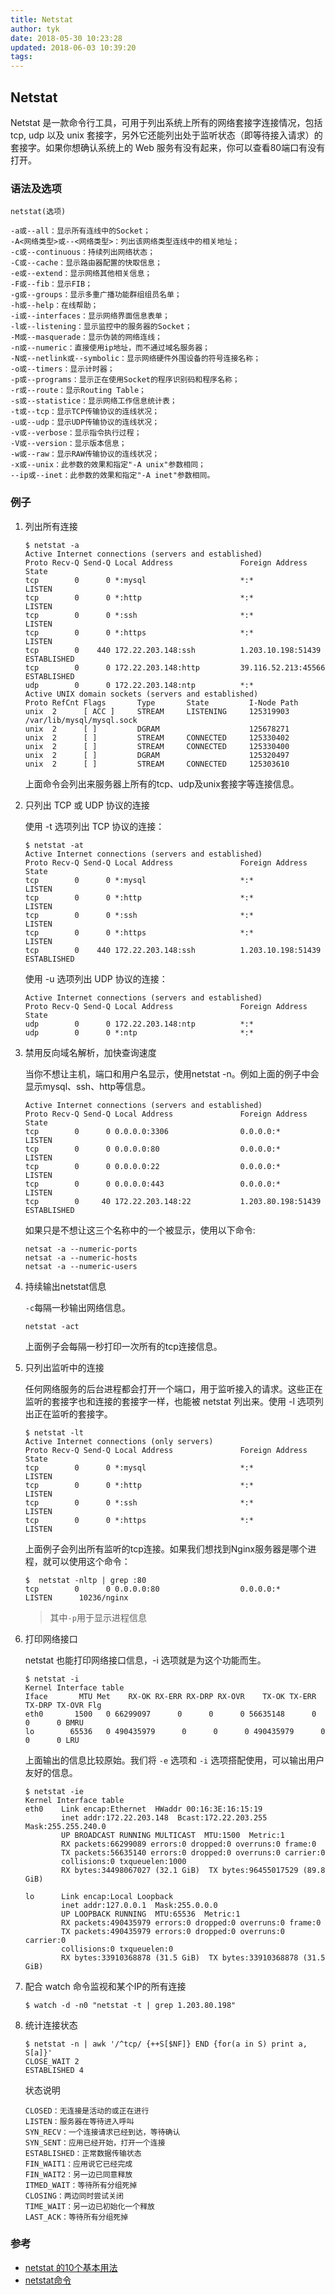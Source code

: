 ```yaml
---
title: Netstat
author: tyk
date: 2018-05-30 10:23:28
updated: 2018-06-03 10:39:20
tags:
---
```


## Netstat

Netstat 是一款命令行工具，可用于列出系统上所有的网络套接字连接情况，包括 tcp, udp 以及 unix 套接字，另外它还能列出处于监听状态（即等待接入请求）的套接字。如果你想确认系统上的 Web 服务有没有起来，你可以查看80端口有没有打开。

### 语法及选项
```
netstat(选项)
```

```
-a或--all：显示所有连线中的Socket；
-A<网络类型>或--<网络类型>：列出该网络类型连线中的相关地址；
-c或--continuous：持续列出网络状态；
-C或--cache：显示路由器配置的快取信息；
-e或--extend：显示网络其他相关信息；
-F或--fib：显示FIB；
-g或--groups：显示多重广播功能群组组员名单；
-h或--help：在线帮助；
-i或--interfaces：显示网络界面信息表单；
-l或--listening：显示监控中的服务器的Socket；
-M或--masquerade：显示伪装的网络连线；
-n或--numeric：直接使用ip地址，而不通过域名服务器；
-N或--netlink或--symbolic：显示网络硬件外围设备的符号连接名称；
-o或--timers：显示计时器；
-p或--programs：显示正在使用Socket的程序识别码和程序名称；
-r或--route：显示Routing Table；
-s或--statistice：显示网络工作信息统计表；
-t或--tcp：显示TCP传输协议的连线状况；
-u或--udp：显示UDP传输协议的连线状况；
-v或--verbose：显示指令执行过程；
-V或--version：显示版本信息；
-w或--raw：显示RAW传输协议的连线状况；
-x或--unix：此参数的效果和指定"-A unix"参数相同；
--ip或--inet：此参数的效果和指定"-A inet"参数相同。
```

### 例子
1. 列出所有连接

    ``` shell 
    $ netstat -a 
    Active Internet connections (servers and established)
    Proto Recv-Q Send-Q Local Address               Foreign Address             State      
    tcp        0      0 *:mysql                     *:*                         LISTEN      
    tcp        0      0 *:http                      *:*                         LISTEN      
    tcp        0      0 *:ssh                       *:*                         LISTEN      
    tcp        0      0 *:https                     *:*                         LISTEN      
    tcp        0    440 172.22.203.148:ssh          1.203.10.198:51439          ESTABLISHED 
    tcp        0      0 172.22.203.148:http         39.116.52.213:45566         ESTABLISHED 
    udp        0      0 172.22.203.148:ntp          *:*                                     
    Active UNIX domain sockets (servers and established)
    Proto RefCnt Flags       Type       State         I-Node Path
    unix  2      [ ACC ]     STREAM     LISTENING     125319903 /var/lib/mysql/mysql.sock
    unix  2      [ ]         DGRAM                    125678271 
    unix  2      [ ]         STREAM     CONNECTED     125330402 
    unix  2      [ ]         STREAM     CONNECTED     125330400 
    unix  2      [ ]         DGRAM                    125320497 
    unix  2      [ ]         STREAM     CONNECTED     125303610 
    ```
    上面命令会列出来服务器上所有的tcp、udp及unix套接字等连接信息。

2. 只列出 TCP 或 UDP 协议的连接

    使用 -t 选项列出 TCP 协议的连接：

    ``` shell
    $ netstat -at
    Active Internet connections (servers and established)
    Proto Recv-Q Send-Q Local Address               Foreign Address             State      
    tcp        0      0 *:mysql                     *:*                         LISTEN      
    tcp        0      0 *:http                      *:*                         LISTEN      
    tcp        0      0 *:ssh                       *:*                         LISTEN      
    tcp        0      0 *:https                     *:*                         LISTEN      
    tcp        0    440 172.22.203.148:ssh          1.203.10.198:51439          ESTABLISHED 
    ```
    使用 -u 选项列出 UDP 协议的连接：

    ``` shell
    Active Internet connections (servers and established)
    Proto Recv-Q Send-Q Local Address               Foreign Address             State      
    udp        0      0 172.22.203.148:ntp          *:*                                     
    udp        0      0 *:ntp                       *:*   
    ```

3. 禁用反向域名解析，加快查询速度
    
    当你不想让主机，端口和用户名显示，使用netstat -n。例如上面的例子中会显示mysql、ssh、http等信息。
    
    ``` shell
    Active Internet connections (servers and established)
    Proto Recv-Q Send-Q Local Address               Foreign Address             State      
    tcp        0      0 0.0.0.0:3306                0.0.0.0:*                   LISTEN      
    tcp        0      0 0.0.0.0:80                  0.0.0.0:*                   LISTEN      
    tcp        0      0 0.0.0.0:22                  0.0.0.0:*                   LISTEN      
    tcp        0      0 0.0.0.0:443                 0.0.0.0:*                   LISTEN      
    tcp        0     40 172.22.203.148:22           1.203.80.198:51439          ESTABLISHED 
    ```

    如果只是不想让这三个名称中的一个被显示，使用以下命令:
    ``` shell
    netsat -a --numeric-ports
    netsat -a --numeric-hosts
    netsat -a --numeric-users
    ```
    
4. 持续输出netstat信息

    `-c`每隔一秒输出网络信息。
    
    ``` shell
    netstat -act
    ```

    上面例子会每隔一秒打印一次所有的tcp连接信息。
    
5. 只列出监听中的连接

    任何网络服务的后台进程都会打开一个端口，用于监听接入的请求。这些正在监听的套接字也和连接的套接字一样，也能被 netstat 列出来。使用 -l 选项列出正在监听的套接字。
    
    ``` shell
    $ netstat -lt
    Active Internet connections (only servers)
    Proto Recv-Q Send-Q Local Address               Foreign Address             State      
    tcp        0      0 *:mysql                     *:*                         LISTEN      
    tcp        0      0 *:http                      *:*                         LISTEN      
    tcp        0      0 *:ssh                       *:*                         LISTEN      
    tcp        0      0 *:https                     *:*                         LISTEN  
    ```

    上面例子会列出所有监听的tcp连接。如果我们想找到Nginx服务器是哪个进程，就可以使用这个命令：
    
    ``` shell
    $  netstat -nltp | grep :80
    tcp        0      0 0.0.0.0:80                  0.0.0.0:*                   LISTEN      10236/nginx 
    ```
    > 其中`-p`用于显示进程信息

6. 打印网络接口

    netstat 也能打印网络接口信息，-i 选项就是为这个功能而生。
    
    ``` shell 
    $ netstat -i
    Kernel Interface table
    Iface       MTU Met    RX-OK RX-ERR RX-DRP RX-OVR    TX-OK TX-ERR TX-DRP TX-OVR Flg
    eth0       1500   0 66299097      0      0      0 56635148      0      0      0 BMRU
    lo        65536   0 490435979      0      0      0 490435979      0      0      0 LRU
    ```
    上面输出的信息比较原始。我们将 `-e` 选项和 `-i` 选项搭配使用，可以输出用户友好的信息。
    ``` shell
    $ netstat -ie
    Kernel Interface table
    eth0    Link encap:Ethernet  HWaddr 00:16:3E:16:15:19  
            inet addr:172.22.203.148  Bcast:172.22.203.255  Mask:255.255.240.0
            UP BROADCAST RUNNING MULTICAST  MTU:1500  Metric:1
            RX packets:66299089 errors:0 dropped:0 overruns:0 frame:0
            TX packets:56635140 errors:0 dropped:0 overruns:0 carrier:0
            collisions:0 txqueuelen:1000 
            RX bytes:34498067027 (32.1 GiB)  TX bytes:96455017529 (89.8 GiB)

    lo      Link encap:Local Loopback  
            inet addr:127.0.0.1  Mask:255.0.0.0
            UP LOOPBACK RUNNING  MTU:65536  Metric:1
            RX packets:490435979 errors:0 dropped:0 overruns:0 frame:0
            TX packets:490435979 errors:0 dropped:0 overruns:0 carrier:0
            collisions:0 txqueuelen:0 
            RX bytes:33910368878 (31.5 GiB)  TX bytes:33910368878 (31.5 GiB)
    ```

7. 配合 watch 命令监视和某个IP的所有连接

    ``` shell 
    $ watch -d -n0 "netstat -t | grep 1.203.80.198"
    ```

8. 统计连接状态
    ``` shell 
    $ netstat -n | awk '/^tcp/ {++S[$NF]} END {for(a in S) print a, S[a]}'
    CLOSE_WAIT 2
    ESTABLISHED 4
    ```
    状态说明
    ```
    CLOSED：无连接是活动的或正在进行
    LISTEN：服务器在等待进入呼叫
    SYN_RECV：一个连接请求已经到达，等待确认
    SYN_SENT：应用已经开始，打开一个连接
    ESTABLISHED：正常数据传输状态
    FIN_WAIT1：应用说它已经完成
    FIN_WAIT2：另一边已同意释放
    ITMED_WAIT：等待所有分组死掉
    CLOSING：两边同时尝试关闭
    TIME_WAIT：另一边已初始化一个释放
    LAST_ACK：等待所有分组死掉
    ```

### 参考
- [netstat 的10个基本用法](https://linux.cn/article-2434-1.html)
- [netstat命令](http://man.linuxde.net/netstat)